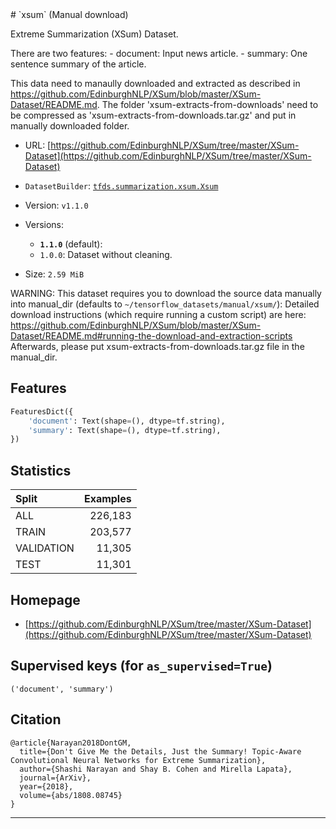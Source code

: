 <div itemscope itemtype="http://schema.org/Dataset">
  <div itemscope itemprop="includedInDataCatalog" itemtype="http://schema.org/DataCatalog">
    <meta itemprop="name" content="TensorFlow Datasets" />
  </div>
  <meta itemprop="name" content="xsum" />
  <meta itemprop="description" content="&#10;Extreme Summarization (XSum) Dataset.&#10;&#10;There are two features:&#10;  - document: Input news article.&#10;  - summary: One sentence summary of the article.&#10;&#10;This data need to manaully downloaded and extracted as described in&#10;https://github.com/EdinburghNLP/XSum/blob/master/XSum-Dataset/README.md.&#10;The folder &#x27;xsum-extracts-from-downloads&#x27; need to be compressed as&#10;&#x27;xsum-extracts-from-downloads.tar.gz&#x27; and put in manually downloaded folder.&#10;&#10;&#10;To use this dataset:&#10;&#10;```python&#10;import tensorflow_datasets as tfds&#10;&#10;ds = tfds.load(&#x27;xsum&#x27;, split=&#x27;train&#x27;)&#10;for ex in ds.take(4):&#10;  print(ex)&#10;```&#10;&#10;See [the guide](https://www.tensorflow.org/datasets/overview) for more&#10;informations on [tensorflow_datasets](https://www.tensorflow.org/datasets).&#10;&#10;" />
  <meta itemprop="url" content="https://www.tensorflow.org/datasets/catalog/xsum" />
  <meta itemprop="sameAs" content="https://github.com/EdinburghNLP/XSum/tree/master/XSum-Dataset" />
  <meta itemprop="citation" content="&#10;@article{Narayan2018DontGM,&#10;  title={Don&#x27;t Give Me the Details, Just the Summary! Topic-Aware Convolutional Neural Networks for Extreme Summarization},&#10;  author={Shashi Narayan and Shay B. Cohen and Mirella Lapata},&#10;  journal={ArXiv},&#10;  year={2018},&#10;  volume={abs/1808.08745}&#10;}&#10;" />
</div>
# `xsum` (Manual download)

Extreme Summarization (XSum) Dataset.

There are two features: - document: Input news article. - summary: One sentence
summary of the article.

This data need to manaully downloaded and extracted as described in
https://github.com/EdinburghNLP/XSum/blob/master/XSum-Dataset/README.md. The
folder 'xsum-extracts-from-downloads' need to be compressed as
'xsum-extracts-from-downloads.tar.gz' and put in manually downloaded folder.

*   URL:
    [https://github.com/EdinburghNLP/XSum/tree/master/XSum-Dataset](https://github.com/EdinburghNLP/XSum/tree/master/XSum-Dataset)
*   `DatasetBuilder`:
    [`tfds.summarization.xsum.Xsum`](https://github.com/tensorflow/datasets/tree/master/tensorflow_datasets/summarization/xsum.py)
*   Version: `v1.1.0`
*   Versions:

    *   **`1.1.0`** (default):
    *   `1.0.0`: Dataset without cleaning.

*   Size: `2.59 MiB`

WARNING: This dataset requires you to download the source data manually into
manual_dir (defaults to `~/tensorflow_datasets/manual/xsum/`): Detailed download
instructions (which require running a custom script) are here:
https://github.com/EdinburghNLP/XSum/blob/master/XSum-Dataset/README.md#running-the-download-and-extraction-scripts
Afterwards, please put xsum-extracts-from-downloads.tar.gz file in the
manual_dir.

## Features
```python
FeaturesDict({
    'document': Text(shape=(), dtype=tf.string),
    'summary': Text(shape=(), dtype=tf.string),
})
```

## Statistics

Split      | Examples
:--------- | -------:
ALL        | 226,183
TRAIN      | 203,577
VALIDATION | 11,305
TEST       | 11,301

## Homepage

*   [https://github.com/EdinburghNLP/XSum/tree/master/XSum-Dataset](https://github.com/EdinburghNLP/XSum/tree/master/XSum-Dataset)

## Supervised keys (for `as_supervised=True`)
`('document', 'summary')`

## Citation
```
@article{Narayan2018DontGM,
  title={Don't Give Me the Details, Just the Summary! Topic-Aware Convolutional Neural Networks for Extreme Summarization},
  author={Shashi Narayan and Shay B. Cohen and Mirella Lapata},
  journal={ArXiv},
  year={2018},
  volume={abs/1808.08745}
}
```

--------------------------------------------------------------------------------
